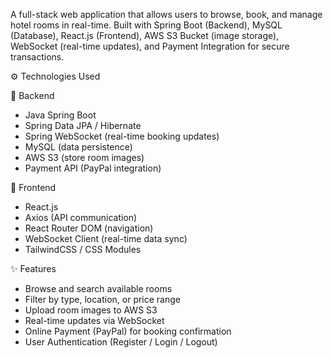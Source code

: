 A full-stack web application that allows users to browse, book, and manage hotel rooms in real-time.
Built with Spring Boot (Backend), MySQL (Database), React.js (Frontend), AWS S3 Bucket (image storage), WebSocket (real-time updates), and Payment Integration for secure transactions.

⚙️ Technologies Used

🔸 Backend

  + Java Spring Boot
  + Spring Data JPA / Hibernate
  + Spring WebSocket (real-time booking updates)
  + MySQL (data persistence)
  + AWS S3 (store room images)
  + Payment API (PayPal integration)

🔸 Frontend

  + React.js
  + Axios (API communication)
  + React Router DOM (navigation)
  + WebSocket Client (real-time data sync)
  + TailwindCSS / CSS Modules

✨ Features

  + Browse and search available rooms
  + Filter by type, location, or price range
  + Upload room images to AWS S3
  + Real-time updates via WebSocket
  + Online Payment (PayPal) for booking confirmation
  + User Authentication (Register / Login / Logout)
